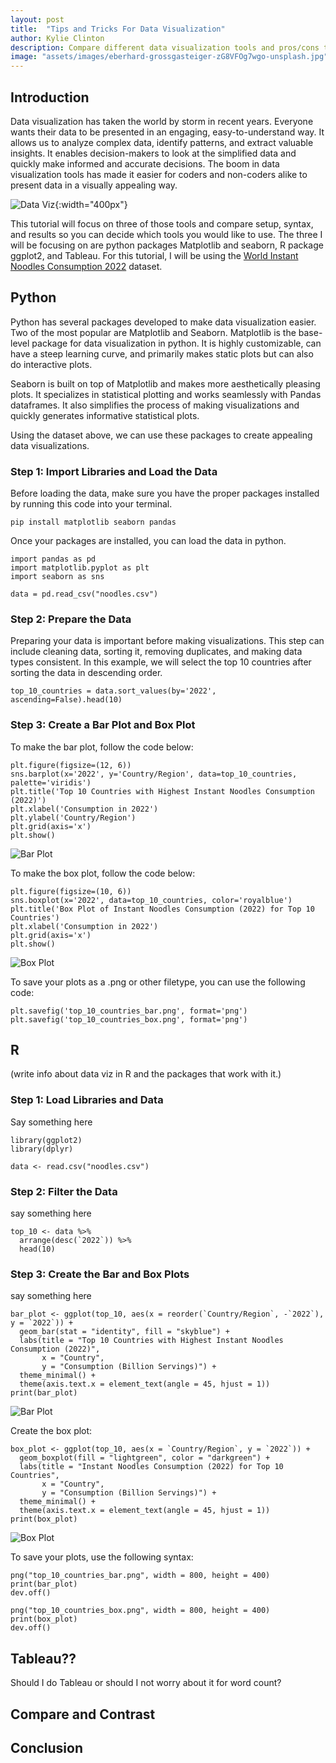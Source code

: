 ```yaml
---
layout: post
title:  "Tips and Tricks For Data Visualization"
author: Kylie Clinton
description: Compare different data visualization tools and pros/cons to each.
image: "assets/images/eberhard-grossgasteiger-zG8VFOg7wgo-unsplash.jpg"
--- 
```

## Introduction
Data visualization has taken the world by storm in recent years. Everyone wants their data to be presented in an engaging, easy-to-understand way. It allows us to analyze complex data, identify patterns, and extract valuable insights. It enables decision-makers to look at the simplified data and quickly make informed and accurate decisions. The boom in data visualization tools has made it easier for coders and non-coders alike to present data in a visually appealing way.

![Data Viz](/assets/images/lukas-blazek-mcSDtbWXUZU-unsplash.jpg){:width="400px"}

This tutorial will focus on three of those tools and compare setup, syntax, and results so you can decide which tools you would like to use. The three I will be focusing on are python packages Matplotlib and seaborn, R package ggplot2, and Tableau. For this tutorial, I will be using the [World Instant Noodles Consumption 2022]([https://statistics.byu.edu](https://www.kaggle.com/datasets/fortuneuwha/world-instant-noodles-consumption-2022/)) dataset.
## Python
Python has several packages developed to make data visualization easier. Two of the most popular are Matplotlib and Seaborn. Matplotlib is the base-level package for data visualization in python. It is highly customizable, can have a steep learning curve, and primarily makes static plots but can also do interactive plots.

Seaborn is built on top of Matplotlib and makes more aesthetically pleasing plots. It specializes in statistical plotting and works seamlessly with Pandas dataframes. It also simplifies the process of making visualizations and quickly generates informative statistical plots.

Using the dataset above, we can use these packages to create appealing data visualizations.

### Step 1: Import Libraries and Load the Data
Before loading the data, make sure you have the proper packages installed by running this code into your terminal.

```
pip install matplotlib seaborn pandas
```

Once your packages are installed, you can load the data in python.

```
import pandas as pd
import matplotlib.pyplot as plt
import seaborn as sns

data = pd.read_csv("noodles.csv")
```

### Step 2: Prepare the Data
Preparing your data is important before making visualizations. This step can include cleaning data, sorting it, removing duplicates, and making data types consistent. In this example, we will select the top 10 countries after sorting the data in descending order.

```
top_10_countries = data.sort_values(by='2022', ascending=False).head(10)
```

### Step 3: Create a Bar Plot and Box Plot
To make the bar plot, follow the code below:

```
plt.figure(figsize=(12, 6))
sns.barplot(x='2022', y='Country/Region', data=top_10_countries, palette='viridis')
plt.title('Top 10 Countries with Highest Instant Noodles Consumption (2022)')
plt.xlabel('Consumption in 2022')
plt.ylabel('Country/Region')
plt.grid(axis='x')
plt.show()
```
![Bar Plot](/assets/images/top_10_countries_bar.png)

To make the box plot, follow the code below:

```
plt.figure(figsize=(10, 6))
sns.boxplot(x='2022', data=top_10_countries, color='royalblue')
plt.title('Box Plot of Instant Noodles Consumption (2022) for Top 10 Countries')
plt.xlabel('Consumption in 2022')
plt.grid(axis='x')
plt.show()
```
![Box Plot](/assets/images/top_10_countries_box.png)

To save your plots as a .png or other filetype, you can use the following code:

```
plt.savefig('top_10_countries_bar.png', format='png')
plt.savefig('top_10_countries_box.png', format='png')
```

## R
(write info about data viz in R and the packages that work with it.)

### Step 1: Load Libraries and Data
Say something here
```
library(ggplot2)
library(dplyr)

data <- read.csv("noodles.csv")
```
### Step 2: Filter the Data
say something here
```
top_10 <- data %>%
  arrange(desc(`2022`)) %>%
  head(10)
```

### Step 3: Create the Bar and Box Plots
say something here
```
bar_plot <- ggplot(top_10, aes(x = reorder(`Country/Region`, -`2022`), y = `2022`)) +
  geom_bar(stat = "identity", fill = "skyblue") +
  labs(title = "Top 10 Countries with Highest Instant Noodles Consumption (2022)",
       x = "Country",
       y = "Consumption (Billion Servings)") +
  theme_minimal() +
  theme(axis.text.x = element_text(angle = 45, hjust = 1))
print(bar_plot)
```
![Bar Plot](/assets/images/top_10_countries_bar_r.png)

Create the box plot:
```
box_plot <- ggplot(top_10, aes(x = `Country/Region`, y = `2022`)) +
  geom_boxplot(fill = "lightgreen", color = "darkgreen") +
  labs(title = "Instant Noodles Consumption (2022) for Top 10 Countries",
       x = "Country",
       y = "Consumption (Billion Servings)") +
  theme_minimal() +
  theme(axis.text.x = element_text(angle = 45, hjust = 1))
print(box_plot)
```

![Box Plot](/assets/images/top_10_countries_box_r.png)

To save your plots, use the following syntax:
```
png("top_10_countries_bar.png", width = 800, height = 400)
print(bar_plot)
dev.off()

png("top_10_countries_box.png", width = 800, height = 400)
print(box_plot)
dev.off()
```

## Tableau??
Should I do Tableau or should I not worry about it for word count?


## Compare and Contrast


## Conclusion
